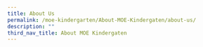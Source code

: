 ```yaml
---
title: About Us
permalink: /moe-kindergarten/About-MOE-Kindergaten/about-us/
description: ""
third_nav_title: About MOE Kindergaten
---
```


